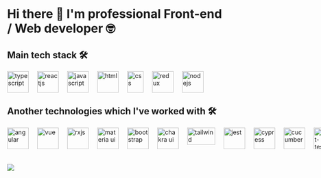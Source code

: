 # Hi there 👋 I'm professional Front-end / Web developer 🤓

## Main tech stack 🛠
<div style="display: flex">
<img src="https://www.vectorlogo.zone/logos/typescriptlang/typescriptlang-icon.svg" alt="typescript" width="50" height="50" style="margin-right: 20px" />
<img src="https://www.vectorlogo.zone/logos/reactjs/reactjs-icon.svg" alt="reactjs" width="50" height="50" style="margin-right: 20px" />
<img src="https://upload.vectorlogo.zone/logos/javascript/images/239ec8a4-163e-4792-83b6-3f6d96911757.svg" alt="javascript" width="50" height="50" style="margin-right: 20px" />
<img src="https://upload.wikimedia.org/wikipedia/commons/thumb/6/61/HTML5_logo_and_wordmark.svg/1200px-HTML5_logo_and_wordmark.svg.png" alt="html" width="50" height="50" style="margin-right: 20px" />
<img src="https://upload.wikimedia.org/wikipedia/commons/thumb/d/d5/CSS3_logo_and_wordmark.svg/640px-CSS3_logo_and_wordmark.svg.png" alt="css" width="38" height="50" style="margin-right: 20px" />
 
  
<img src="https://raw.githubusercontent.com/detain/svg-logos/780f25886640cef088af994181646db2f6b1a3f8/svg/redux.svg" alt="redux" width="50" height="50" style="margin-right: 20px" />
<img src="https://www.vectorlogo.zone/logos/nodejs/nodejs-icon.svg" alt="nodejs" width="50" height="50" style="margin-right: 20px" />
</div>

## Another technologies which I've worked with 🛠
<div style="display: flex">
<!-- Libs -->
<img src="https://www.vectorlogo.zone/logos/angular/angular-icon.svg" alt="angular" width="50" height="50" style="margin-right: 20px" />
<img src="https://www.vectorlogo.zone/logos/vuejs/vuejs-icon.svg" alt="vue" width="50" height="50" style="margin-right: 20px" />
<img src="https://rxjs.dev/generated/images/marketing/home/Rx_Logo-512-512.png" alt="rxjs" width="50" height="50" style="margin-right: 20px" />
<img src="https://mui.com/static/logo.png" alt="materia ui" width="50" height="50" style="margin-right: 20px" /> 
<img src="https://avatars.githubusercontent.com/u/2918581?s=280&v=4" alt="bootstrap" width="50" height="50" style="margin-right: 20px" /> 
<img src="https://avatars.githubusercontent.com/u/54212428?s=280&v=4" alt="chakra ui" width="50" height="50" style="margin-right: 20px" /> 
<img src="https://seeklogo.com/images/T/tailwind-css-logo-5AD4175897-seeklogo.com.png" alt="tailwind" width="65" height="40" style="margin-right: 20px" /> 
  
<!-- Test -->
<img src="https://www.vectorlogo.zone/logos/jestjsio/jestjsio-icon.svg" alt="jest" width="50" height="50" style="margin-right: 20px" />
<img src="https://github.com/simple-icons/simple-icons/blob/master/icons/cypress.svg" alt="cypress" width="50" height="50" style="margin-right: 20px" />
<img src="https://static1.smartbear.co/cucumber/media/images/logos/icons/cucumber-open-icon.svg" alt="cucumber" width="50" height="50" style="margin-right: 20px" />
<img src="https://testing-library.com/img/octopus-64x64.png" alt="react-testing-library" width="50" height="50" style="margin-right: 20px" />
  
<!-- Another tech -->
<img src="https://www.vectorlogo.zone/logos/python/python-icon.svg" alt="python" width="50" height="50" style="margin-right: 20px" />
<img src="https://www.vectorlogo.zone/logos/djangoproject/djangoproject-ar21.svg" alt="django" width="100" height="50" style="margin-right: 20px" />
<img src="https://avatars.githubusercontent.com/u/1562726?v=4" alt="d3.js" width="50" height="50" style="margin-right: 20px" /> 
  
<!-- Tools -->
<img src="https://raw.githubusercontent.com/bestofjs/bestofjs-webui/0397e7135a93ed43f2ecacafda8d0b9c1837ab63/public/logos/react-router.svg" alt="react-router" width="50" height="50" style="margin-right: 20px" />
<img src="https://www.vectorlogo.zone/logos/js_webpack/js_webpack-icon.svg" alt="webpack" width="50" height="50" style="margin-right: 20px" /> 
<img src="https://avatars3.githubusercontent.com/u/16343502?v=3&s=200" alt="openAPI" width="50" height="50" style="margin-right: 20px" /> 
<img src="https://upload.wikimedia.org/wikipedia/commons/thumb/1/17/GraphQL_Logo.svg/1200px-GraphQL_Logo.svg.png" alt="graphQL" width="50" height="50" style="margin-right: 20px" /> 
<img src="https://www.gstatic.com/devrel-devsite/prod/v583c167abdd1a21bfbd770256d119796fdffc0b7177f088bca68fc6b48429661/firebase/images/touchicon-180.png" alt="firebase" width="50" height="50" style="margin-right: 20px" /> 
<img src="https://pbs.twimg.com/profile_images/1410636343944880136/w8dxKEmg_400x400.jpg" alt="digital ocean" width="50" height="50" style="margin-right: 20px" /> 
<span >• • •</span>
</div>


<!--
## Another technologies which I've worked with 🛠
<div style="display: flex">
<img src="https://www.vectorlogo.zone/logos/js_webpack/js_webpack-icon.svg" alt="bootstrap" width="50" height="50" style="margin-right: 20px" />
</div>


styled components
chackra ui


 html • css • sass • less • bem • Python • Django • Django REST • Mapbox API Wordpress • Drupal • Photoshop • InVision • Sketch • Zeppelin • Avocode • Balsamiq • Docker • Firebase AWS • MongoDB • PostgressQL • Jira • Asana • Slack • Git • Gitflow • GitHub • Git hooks • Git actions GitLab • Bitbucket • CI / CD • Wireframing • Interfaces designing

-->

<br/>
<br/>

<img align="center" src="https://github-readme-stats.vercel.app/api/top-langs/?username=MisterCrude&theme=dark&layout=compact&langs_count=10" />

